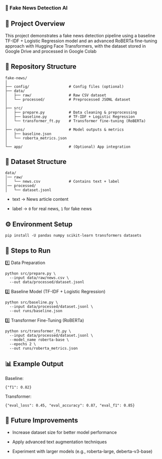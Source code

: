 ### 📰 Fake News Detection AI
## 📌 Project Overview
This project demonstrates a fake news detection pipeline using a baseline TF-IDF + Logistic Regression model and an advanced RoBERTa fine-tuning approach with Hugging Face Transformers, with the dataset stored in Google Drive and processed in Google Colab
## 📂 Repository Structure
```
fake-news/  
│  
├── config/                  # Config files (optional)  
├── data/  
│   ├── raw/                 # Raw CSV dataset  
│   └── processed/           # Preprocessed JSONL dataset  
│  
├── src/  
│   ├── prepare.py           # Data cleaning & preprocessing  
│   ├── baseline.py          # TF-IDF + Logistic Regression  
│   └── transformer_ft.py    # Transformer fine-tuning (RoBERTa)  
│  
├── runs/                    # Model outputs & metrics  
│   ├── baseline.json  
│   └── roberta_metrics.json  
│
└── app/                     # (Optional) App integration
```

## 📂 Dataset Structure
```
data/
│── raw/
│   └── news.csv             # Contains text + label
│── processed/
│   └── dataset.jsonl
```
* text → News article content

* label → ```0``` for real news, ```1``` for fake news

## ⚙ Environment Setup
```
pip install -U pandas numpy scikit-learn transformers datasets
```
## 🚀 Steps to Run
1️⃣ Data Preparation
```
python src/prepare.py \
  --input data/raw/news.csv \
  --out data/processed/dataset.jsonl
```
2️⃣ Baseline Model (TF-IDF + Logistic Regression)
```
python src/baseline.py \
  --input data/processed/dataset.jsonl \
  --out runs/baseline.json
```
3️⃣ Transformer Fine-Tuning (RoBERTa)
```
python src/transformer_ft.py \
  --input data/processed/dataset.jsonl \
  --model_name roberta-base \
  --epochs 2 \
  --out runs/roberta_metrics.json
```
## 📊 Example Output

Baseline:
```
{"f1": 0.82}
```

Transformer:
```
{"eval_loss": 0.45, "eval_accuracy": 0.87, "eval_f1": 0.85}
```
## 📌 Future Improvements

* Increase dataset size for better model performance

* Apply advanced text augmentation techniques

* Experiment with larger models (e.g., roberta-large, deberta-v3-base)
